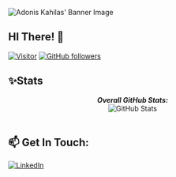 ![Adonis Kahilas' Banner Image](https://tryhackme-badges.s3.amazonaws.com/kahila.png)

<h2>HI There! 👋</h2>

[![Visitor](https://visitor-badge.laobi.icu/badge?page_id=kahila.kahila)](https://github.com/kahila) [![GitHub followers](https://img.shields.io/github/followers/kahila.svg?style=social&label=Follow)](https://github.com/kahila?tab=followers)

<!-- <script src="https://tryhackme.com/badge/473847"></script> -->


<!-- I'm Adonis Kahila! -->
<!-- - <i>Previously:</i> Full Stack Software Engineer at Zoho Corporation. -->


<h2>✨Stats</h2>

<div> 
  <p align="center">
  <b><em>Overall GitHub Stats:</em></b> <br/>
    <img src="https://github-readme-streak-stats.herokuapp.com/?user=kahila" alt="GitHub Stats" /> <br/><br/>
<!--   <b><em>My Programming activity (Last 7 days):</em></b> <br/> -->
<!--     <img src="https://github-readme-stats.vercel.app/api/wakatime?username=kahila" alt="WakaTime" /> -->
  </p>
</div>

<!-- <h2>💻 I'm Currently Learning</h2> -->

<!--
**Kahila/Kahila** is a ✨ _special_ ✨ repository because its `README.md` (this file) appears on your GitHub profile.

Here are some ideas to get you started:

- 🔭 I’m currently working on ...
- 🌱 I’m currently learning ...
- 👯 I’m looking to collaborate on ...
- 🤔 I’m looking for help with ...
- 💬 Ask me about ...
- 📫 How to reach me: ...
- 😄 Pronouns: ...
- ⚡ Fun fact: ...
-->


<h2>📫 Get In Touch:</h2>

<!-- <a href="adonis7121@gmail.com">![adonis7121@gmail.com](https://img.shields.io/badge/Gmail-D14836?style=for-the-badge&logo=gmail&logoColor=white)</a>  -->
<a href="https://www.linkedin.com/in/adonis-kahila-9b2a3b180/">![LinkedIn](https://img.shields.io/badge/LinkedIn-0077B5?style=for-the-badge&logo=linkedin&logoColor=white)</a>
